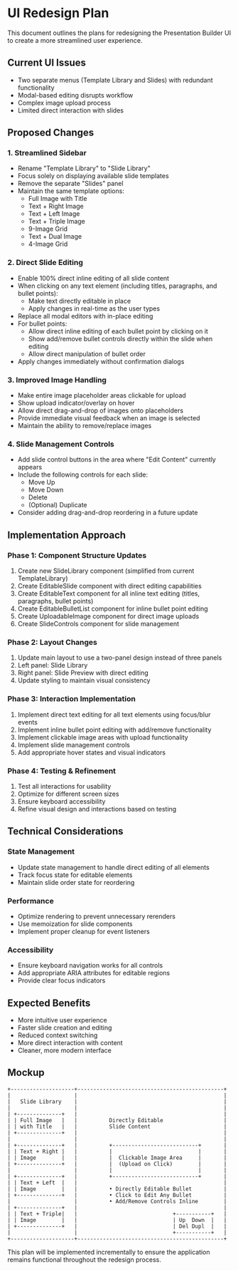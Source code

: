 # UI Redesign Plan

This document outlines the plans for redesigning the Presentation Builder UI to create a more streamlined user experience.

## Current UI Issues
- Two separate menus (Template Library and Slides) with redundant functionality
- Modal-based editing disrupts workflow
- Complex image upload process
- Limited direct interaction with slides

## Proposed Changes

### 1. Streamlined Sidebar
- Rename "Template Library" to "Slide Library"
- Focus solely on displaying available slide templates
- Remove the separate "Slides" panel
- Maintain the same template options:
  - Full Image with Title
  - Text + Right Image
  - Text + Left Image
  - Text + Triple Image
  - 9-Image Grid
  - Text + Dual Image
  - 4-Image Grid

### 2. Direct Slide Editing
- Enable 100% direct inline editing of all slide content
- When clicking on any text element (including titles, paragraphs, and bullet points):
  - Make text directly editable in place
  - Apply changes in real-time as the user types
- Replace all modal editors with in-place editing
- For bullet points:
  - Allow direct inline editing of each bullet point by clicking on it
  - Show add/remove bullet controls directly within the slide when editing
  - Allow direct manipulation of bullet order
- Apply changes immediately without confirmation dialogs

### 3. Improved Image Handling
- Make entire image placeholder areas clickable for upload
- Show upload indicator/overlay on hover
- Allow direct drag-and-drop of images onto placeholders
- Provide immediate visual feedback when an image is selected
- Maintain the ability to remove/replace images

### 4. Slide Management Controls
- Add slide control buttons in the area where "Edit Content" currently appears
- Include the following controls for each slide:
  - Move Up
  - Move Down
  - Delete
  - (Optional) Duplicate
- Consider adding drag-and-drop reordering in a future update

## Implementation Approach

### Phase 1: Component Structure Updates
1. Create new SlideLibrary component (simplified from current TemplateLibrary)
2. Create EditableSlide component with direct editing capabilities
3. Create EditableText component for all inline text editing (titles, paragraphs, bullet points)
4. Create EditableBulletList component for inline bullet point editing
5. Create UploadableImage component for direct image uploads
6. Create SlideControls component for slide management

### Phase 2: Layout Changes
1. Update main layout to use a two-panel design instead of three panels
2. Left panel: Slide Library
3. Right panel: Slide Preview with direct editing
4. Update styling to maintain visual consistency

### Phase 3: Interaction Implementation
1. Implement direct text editing for all text elements using focus/blur events
2. Implement inline bullet point editing with add/remove functionality
3. Implement clickable image areas with upload functionality
4. Implement slide management controls
5. Add appropriate hover states and visual indicators

### Phase 4: Testing & Refinement
1. Test all interactions for usability
2. Optimize for different screen sizes
3. Ensure keyboard accessibility
4. Refine visual design and interactions based on testing

## Technical Considerations

### State Management
- Update state management to handle direct editing of all elements
- Track focus state for editable elements
- Maintain slide order state for reordering

### Performance
- Optimize rendering to prevent unnecessary rerenders
- Use memoization for slide components
- Implement proper cleanup for event listeners

### Accessibility
- Ensure keyboard navigation works for all controls
- Add appropriate ARIA attributes for editable regions
- Provide clear focus indicators

## Expected Benefits
- More intuitive user experience
- Faster slide creation and editing
- Reduced context switching
- More direct interaction with content
- Cleaner, more modern interface

## Mockup
```
+--------------------+----------------------------------------------+
|                    |                                              |
|   Slide Library    |                                              |
|                    |                                              |
| +--------------+   |                                              |
| | Full Image   |   |          Directly Editable                   |
| | with Title   |   |          Slide Content                       |
| +--------------+   |                                              |
|                    |                                              |
| +--------------+   |          +---------------------------+       |
| | Text + Right |   |          |                           |       |
| | Image        |   |          |  Clickable Image Area     |       |
| +--------------+   |          |  (Upload on Click)        |       |
|                    |          |                           |       |
| +--------------+   |          +---------------------------+       |
| | Text + Left  |   |                                              |
| | Image        |   |          • Directly Editable Bullet          |
| +--------------+   |          • Click to Edit Any Bullet          |
|                    |          • Add/Remove Controls Inline        |
| +--------------+   |                                              |
| | Text + Triple|   |                              +-----------+   |
| | Image        |   |                              | Up  Down  |   |
| +--------------+   |                              | Del Dupl  |   |
|                    |                              +-----------+   |
+--------------------+----------------------------------------------+
```

This plan will be implemented incrementally to ensure the application remains functional throughout the redesign process.
